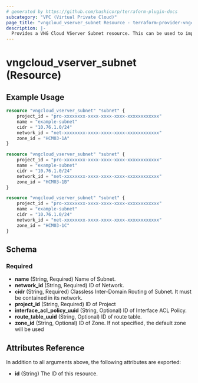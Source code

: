```yaml
---
# generated by https://github.com/hashicorp/terraform-plugin-docs
subcategory: "VPC (Virtual Private Cloud)"
page_title: "vngcloud_vserver_subnet Resource - terraform-provider-vngcloud"
description: |-
  Provides a VNG Cloud VServer Subnet resource. This can be used to import, create, and delete.
---
```


# vngcloud_vserver_subnet (Resource)



## Example Usage

```terraform
resource "vngcloud_vserver_subnet" "subnet" {
    project_id = "pro-xxxxxxxx-xxxx-xxxx-xxxx-xxxxxxxxxxxx"
    name = "example-subnet"
    cidr = "10.76.1.0/24"
    network_id = "net-xxxxxxxx-xxxx-xxxx-xxxx-xxxxxxxxxxxx"
    zone_id = "HCM03-1A"
}
```
```terraform
resource "vngcloud_vserver_subnet" "subnet" {
    project_id = "pro-xxxxxxxx-xxxx-xxxx-xxxx-xxxxxxxxxxxx"
    name = "example-subnet"
    cidr = "10.76.1.0/24"
    network_id = "net-xxxxxxxx-xxxx-xxxx-xxxx-xxxxxxxxxxxx"
    zone_id = "HCM03-1B"
}
```
```terraform
resource "vngcloud_vserver_subnet" "subnet" {
    project_id = "pro-xxxxxxxx-xxxx-xxxx-xxxx-xxxxxxxxxxxx"
    name = "example-subnet"
    cidr = "10.76.1.0/24"
    network_id = "net-xxxxxxxx-xxxx-xxxx-xxxx-xxxxxxxxxxxx"
    zone_id = "HCM03-1C"
}
```

<!-- schema generated by tfplugindocs -->
## Schema

### Required

- **name** (String, Required) Name of Subnet.
- **network_id** (String, Required) ID of Network.
- **cidr** (String, Required) Classless Inter-Domain Routing of Subnet. It must be contained in its network.
- **project_id** (String, Required) ID of Project
- **interface_acl_policy_uuid** (String, Optional) ID of Interface ACL Policy.
- **route_table_uuid** (String, Optional) ID of route table. 
- **zone_id** (String, Optional) ID of Zone. If not specified, the default zone will be used

## Attributes Reference

In addition to all arguments above, the following attributes are exported:

- **id** (String) The ID of this resource.


